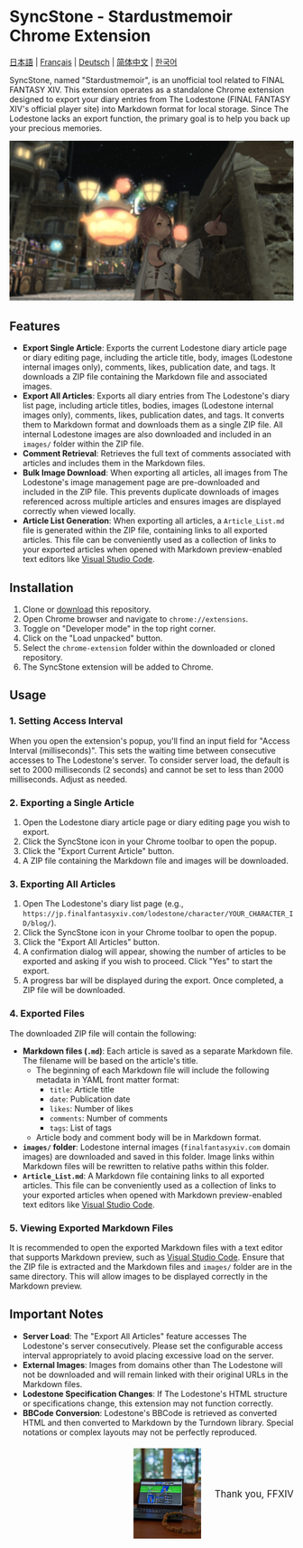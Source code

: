 # SyncStone - Stardustmemoir Chrome Extension

[日本語](README_ja.md) | [Français](README_fr.md) | [Deutsch](README_de.md) | [简体中文](README_zh-CN.md) | [한국어](README_ko.md)

SyncStone, named "Stardustmemoir", is an unofficial tool related to FINAL FANTASY XIV. This extension operates as a standalone Chrome extension designed to export your diary entries from The Lodestone (FINAL FANTASY XIV's official player site) into Markdown format for local storage. Since The Lodestone lacks an export function, the primary goal is to help you back up your precious memories.

<p align="center">
  <img src="28445b1c091759ab82531cc3a64b5ca7ced45c89.jpg" alt="kako-jun">
</p>

## Features

*   **Export Single Article**: Exports the current Lodestone diary article page or diary editing page, including the article title, body, images (Lodestone internal images only), comments, likes, publication date, and tags. It downloads a ZIP file containing the Markdown file and associated images.
*   **Export All Articles**: Exports all diary entries from The Lodestone's diary list page, including article titles, bodies, images (Lodestone internal images only), comments, likes, publication dates, and tags. It converts them to Markdown format and downloads them as a single ZIP file. All internal Lodestone images are also downloaded and included in an `images/` folder within the ZIP file.
*   **Comment Retrieval**: Retrieves the full text of comments associated with articles and includes them in the Markdown files.
*   **Bulk Image Download**: When exporting all articles, all images from The Lodestone's image management page are pre-downloaded and included in the ZIP file. This prevents duplicate downloads of images referenced across multiple articles and ensures images are displayed correctly when viewed locally.
*   **Article List Generation**: When exporting all articles, a `Article_List.md` file is generated within the ZIP file, containing links to all exported articles. This file can be conveniently used as a collection of links to your exported articles when opened with Markdown preview-enabled text editors like [Visual Studio Code](https://code.visualstudio.com/).

## Installation

1.  Clone or [download](https://github.com/kako-jun/sync-stone/archive/refs/heads/main.zip) this repository.
2.  Open Chrome browser and navigate to `chrome://extensions`.
3.  Toggle on "Developer mode" in the top right corner.
4.  Click on the "Load unpacked" button.
5.  Select the `chrome-extension` folder within the downloaded or cloned repository.
6.  The SyncStone extension will be added to Chrome.

## Usage

### 1. Setting Access Interval

When you open the extension's popup, you'll find an input field for "Access Interval (milliseconds)". This sets the waiting time between consecutive accesses to The Lodestone's server. To consider server load, the default is set to 2000 milliseconds (2 seconds) and cannot be set to less than 2000 milliseconds. Adjust as needed.

### 2. Exporting a Single Article

1.  Open the Lodestone diary article page or diary editing page you wish to export.
2.  Click the SyncStone icon in your Chrome toolbar to open the popup.
3.  Click the "Export Current Article" button.
4.  A ZIP file containing the Markdown file and images will be downloaded.

### 3. Exporting All Articles

1.  Open The Lodestone's diary list page (e.g., `https://jp.finalfantasyxiv.com/lodestone/character/YOUR_CHARACTER_ID/blog/`).
2.  Click the SyncStone icon in your Chrome toolbar to open the popup.
3.  Click the "Export All Articles" button.
4.  A confirmation dialog will appear, showing the number of articles to be exported and asking if you wish to proceed. Click "Yes" to start the export.
5.  A progress bar will be displayed during the export. Once completed, a ZIP file will be downloaded.

### 4. Exported Files

The downloaded ZIP file will contain the following:

*   **Markdown files (`.md`)**: Each article is saved as a separate Markdown file. The filename will be based on the article's title.
    *   The beginning of each Markdown file will include the following metadata in YAML front matter format:
        *   `title`: Article title
        *   `date`: Publication date
        *   `likes`: Number of likes
        *   `comments`: Number of comments
        *   `tags`: List of tags
    *   Article body and comment body will be in Markdown format.
*   **`images/` folder**: Lodestone internal images (`finalfantasyxiv.com` domain images) are downloaded and saved in this folder. Image links within Markdown files will be rewritten to relative paths within this folder.
*   **`Article_List.md`**: A Markdown file containing links to all exported articles. This file can be conveniently used as a collection of links to your exported articles when opened with Markdown preview-enabled text editors like [Visual Studio Code](https://code.visualstudio.com/).

### 5. Viewing Exported Markdown Files

It is recommended to open the exported Markdown files with a text editor that supports Markdown preview, such as [Visual Studio Code](https://code.visualstudio.com/). Ensure that the ZIP file is extracted and the Markdown files and `images/` folder are in the same directory. This will allow images to be displayed correctly in the Markdown preview.

## Important Notes

*   **Server Load**: The "Export All Articles" feature accesses The Lodestone's server consecutively. Please set the configurable access interval appropriately to avoid placing excessive load on the server.
*   **External Images**: Images from domains other than The Lodestone will not be downloaded and will remain linked with their original URLs in the Markdown files.
*   **Lodestone Specification Changes**: If The Lodestone's HTML structure or specifications change, this extension may not function correctly.
*   **BBCode Conversion**: Lodestone's BBCode is retrieved as converted HTML and then converted to Markdown by the Turndown library. Special notations or complex layouts may not be perfectly reproduced.

<div style="text-align: right; margin-top: 20px;">
  <div style="display: inline-block; vertical-align: middle; margin-right: 20px;">
    <img src="e6486e2b222ab797036f2c3b5bc9d4d850d052d9.jpg" alt="Thank you FFXIV" width="120">
  </div>
  <div style="display: inline-block; vertical-align: middle;">
    <p style="margin:0; padding:0; font-size:1.2em;">Thank you, FFXIV</p>
  </div>
</div>
